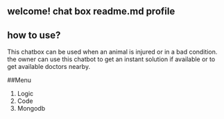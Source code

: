 <!--headings-->
## welcome! chat box readme.md profile
## how to use?
<!--blockquotes-->
This chatbox can be used when an animal is injured or in a bad condition. the owner can use this chatbot to get an instant solution if available or to get available doctors nearby.

##Menu
<!--italic-->
1. Logic
2. Code
3. Mongodb
